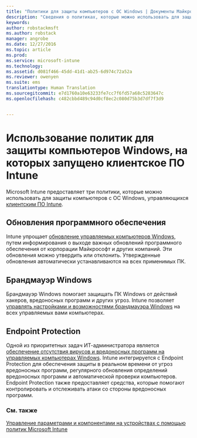 ```yaml
---
title: "Политики для защиты компьютеров с ОС Windows | Документы Майкрософт"
description: "Сведения о политиках, которые можно использовать для защиты компьютеров с Windows, когда они управляются с помощью клиентского ПО Intune."
keywords: 
author: robstackmsft
ms.author: robstack
manager: angrobe
ms.date: 12/27/2016
ms.topic: article
ms.prod: 
ms.service: microsoft-intune
ms.technology: 
ms.assetid: d081f466-45dd-41d1-ab25-6d974c72a52a
ms.reviewer: owenyen
ms.suite: ems
translationtype: Human Translation
ms.sourcegitcommit: e7d1760a10e63233fe7cc7f6fd57a68c5283647c
ms.openlocfilehash: c482cbbd489c94d0cf8ec2c080d75b3d7df7f3d9


---
```


# <a name="use-policies-to-help-protect-windows-pcs-that-run-the-intune-client-software"></a>Использование политик для защиты компьютеров Windows, на которых запущено клиентское ПО Intune

Microsoft Intune предоставляет три политики, которые можно использовать для защиты компьютеров с ОС Windows, управляющихся [клиентским ПО Intune](manage-windows-pcs-with-microsoft-intune.md).


## <a name="software-updates"></a>Обновления программного обеспечения

Intune упрощает [обновление управляемых компьютеров Windows](keep-windows-pcs-up-to-date-with-software-updates-in-microsoft-intune.md), путем информирования о выходе важных обновлений программного обеспечения от корпорации Майкрософт и других компаний. Эти обновления можно утвердить или отклонить. Утвержденные обновления автоматически устанавливаются на всех применимых ПК.

## <a name="windows-firewall"></a>Брандмауэр Windows

Брандмауэр Windows помогает защищать ПК Windows от действий хакеров, вредоносных программ и других угроз. Intune позволяет [управлять настройками и возможностями брандмауэра Windows](help-protect-windows-pcs-using-windows-firewall-policies-in-microsoft-intune.md) на всех управляемых вами компьютерах.

## <a name="endpoint-protection"></a>Endpoint Protection

Одной из приоритетных задач ИТ-администратора является [ обеспечение отсутствия вирусов и вредоносных программ на управляемых компьютерах Windows](help-secure-windows-pcs-with-endpoint-protection-for-microsoft-intune.md). Intune интегрируется с Endpoint Protection для обеспечения защиты в реальном времени от угроз вредоносных программ, регулярного обновления определений вредоносных программ и автоматической проверки компьютеров. Endpoint Protection также предоставляет средства, которые помогают контролировать и отслеживать атаки со стороны вредоносных программ.



### <a name="see-also"></a>См. также
[Управление параметрами и компонентами на устройствах с помощью политик Microsoft Intune](manage-settings-and-features-on-your-devices-with-microsoft-intune-policies.md)



<!--HONumber=Dec16_HO5-->


